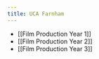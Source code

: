 ```yaml
---
title: UCA Farnham
---
```


- [[Film Production Year 1]]
- [[Film Production Year 2]]
- [[Film Production Year 3]]